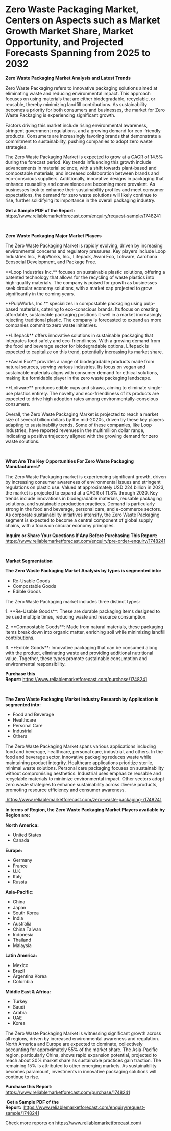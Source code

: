 <p><h1>Zero Waste Packaging Market, Centers on Aspects such as Market Growth Market Share, Market Opportunity, and Projected Forecasts Spanning from 2025 to 2032</h1></p><p><strong>Zero Waste Packaging Market Analysis and Latest Trends</strong></p>
<p><p>Zero Waste Packaging refers to innovative packaging solutions aimed at eliminating waste and reducing environmental impact. This approach focuses on using materials that are either biodegradable, recyclable, or reusable, thereby minimizing landfill contributions. As sustainability becomes a priority for both consumers and businesses, the market for Zero Waste Packaging is experiencing significant growth. </p><p>Factors driving this market include rising environmental awareness, stringent government regulations, and a growing demand for eco-friendly products. Consumers are increasingly favoring brands that demonstrate a commitment to sustainability, pushing companies to adopt zero waste strategies. </p><p>The Zero Waste Packaging Market is expected to grow at a CAGR of 14.5% during the forecast period. Key trends influencing this growth include advancements in material science, with a shift towards plant-based and compostable materials, and increased collaboration between brands and eco-conscious suppliers. Additionally, innovative designs in packaging that enhance reusability and convenience are becoming more prevalent. As businesses look to enhance their sustainability profiles and meet consumer expectations, the demand for zero waste solutions will likely continue to rise, further solidifying its importance in the overall packaging industry.</p></p>
<p><strong>Get a Sample PDF of the Report:&nbsp;</strong> <a href="https://www.reliablemarketforecast.com/enquiry/request-sample/1748241?utm_campaign=3503&utm_medium=2&utm_source=Github&utm_content=ia&utm_term=01042025&utm_id=zero-waste-packaging">https://www.reliablemarketforecast.com/enquiry/request-sample/1748241</a></p>
<p>&nbsp;</p>
<p><strong>Zero Waste Packaging Major Market Players</strong></p>
<p><p>The Zero Waste Packaging Market is rapidly evolving, driven by increasing environmental concerns and regulatory pressures. Key players include Loop Industries Inc., PulpWorks, Inc., Lifepack, Avani Eco, Loliware, Aarohana Ecosocial Development, and Package Free.</p><p>**Loop Industries Inc.** focuses on sustainable plastic solutions, offering a patented technology that allows for the recycling of waste plastics into high-quality materials. The company is poised for growth as businesses seek circular economy solutions, with a market cap projected to grow significantly in the coming years.</p><p>**PulpWorks, Inc.** specializes in compostable packaging using pulp-based materials, catering to eco-conscious brands. Its focus on creating affordable, sustainable packaging positions it well in a market increasingly rejecting traditional plastic. The company is forecasted to expand as more companies commit to zero waste initiatives.</p><p>**Lifepack** offers innovative solutions in sustainable packaging that integrates food safety and eco-friendliness. With a growing demand from the food and beverage sector for biodegradable options, Lifepack is expected to capitalize on this trend, potentially increasing its market share.</p><p>**Avani Eco** provides a range of biodegradable products made from natural sources, serving various industries. Its focus on vegan and sustainable materials aligns with consumer demand for ethical solutions, making it a formidable player in the zero waste packaging landscape.</p><p>**Loliware** produces edible cups and straws, aiming to eliminate single-use plastics entirely. The novelty and eco-friendliness of its products are expected to drive high adoption rates among environmentally-conscious consumers.</p><p>Overall, the Zero Waste Packaging Market is projected to reach a market size of several billion dollars by the mid-2020s, driven by these key players adapting to sustainability trends. Some of these companies, like Loop Industries, have reported revenues in the multimillion dollar range, indicating a positive trajectory aligned with the growing demand for zero waste solutions.</p></p>
<p>&nbsp;</p>
<p><strong>What Are The Key Opportunities For Zero Waste Packaging Manufacturers?</strong></p>
<p><p>The Zero Waste Packaging market is experiencing significant growth, driven by increasing consumer awareness of environmental issues and stringent regulations on plastic use. Valued at approximately USD 224 billion in 2023, the market is projected to expand at a CAGR of 11.8% through 2030. Key trends include innovations in biodegradable materials, reusable packaging solutions, and sustainable production practices. Demand is particularly strong in the food and beverage, personal care, and e-commerce sectors. As corporate sustainability initiatives intensify, the Zero Waste Packaging segment is expected to become a central component of global supply chains, with a focus on circular economy principles.</p></p>
<p><strong>Inquire or Share Your Questions If Any Before Purchasing This Report:</strong> <a href="https://www.reliablemarketforecast.com/enquiry/pre-order-enquiry/1748241?utm_campaign=3503&utm_medium=2&utm_source=Github&utm_content=ia&utm_term=01042025&utm_id=zero-waste-packaging">https://www.reliablemarketforecast.com/enquiry/pre-order-enquiry/1748241</a></p>
<p>&nbsp;</p>
<p><strong>Market Segmentation</strong></p>
<p><strong>The Zero Waste Packaging Market Analysis by types is segmented into:</strong></p>
<p><ul><li>Re-Usable Goods</li><li>Compostable Goods</li><li>Edible Goods</li></ul></p>
<p><p>The Zero Waste Packaging market includes three distinct types: </p><p>1. **Re-Usable Goods**: These are durable packaging items designed to be used multiple times, reducing waste and resource consumption.</p><p>2. **Compostable Goods**: Made from natural materials, these packaging items break down into organic matter, enriching soil while minimizing landfill contributions.</p><p>3. **Edible Goods**: Innovative packaging that can be consumed along with the product, eliminating waste and providing additional nutritional value. Together, these types promote sustainable consumption and environmental responsibility.</p></p>
<p><strong>Purchase this Report:&nbsp;</strong><a href="https://www.reliablemarketforecast.com/purchase/1748241?utm_campaign=3503&utm_medium=2&utm_source=Github&utm_content=ia&utm_term=01042025&utm_id=zero-waste-packaging">https://www.reliablemarketforecast.com/purchase/1748241</a></p>
<p>&nbsp;</p>
<p><strong>The Zero Waste Packaging Market Industry Research by Application is segmented into:</strong></p>
<p><ul><li>Food and Beverage</li><li>Healthcare</li><li>Personal Care</li><li>Industrial</li><li>Others</li></ul></p>
<p><p>The Zero Waste Packaging Market spans various applications including food and beverage, healthcare, personal care, industrial, and others. In the food and beverage sector, innovative packaging reduces waste while maintaining product integrity. Healthcare applications prioritize sterile, minimal waste solutions. Personal care packaging focuses on sustainability without compromising aesthetics. Industrial uses emphasize reusable and recyclable materials to minimize environmental impact. Other sectors adopt zero waste strategies to enhance sustainability across diverse products, promoting resource efficiency and consumer awareness.</p></p>
<p><a href="https://www.reliablemarketforecast.com/zero-waste-packaging-r1748241?utm_campaign=3503&utm_medium=2&utm_source=Github&utm_content=ia&utm_term=01042025&utm_id=zero-waste-packaging">&nbsp;https://www.reliablemarketforecast.com/zero-waste-packaging-r1748241</a></p>
<p><strong>In terms of Region, the Zero Waste Packaging Market Players available by Region are:</strong></p>
<p>
    <p> <strong> North America: </strong>
        <ul>
            <li>United States</li>
            <li>Canada</li>
        </ul>
        </p> 
    <p> <strong> Europe: </strong>
        <ul>
            <li>Germany</li>
            <li>France</li>
            <li>U.K.</li>
            <li>Italy</li>
            <li>Russia</li>
        </ul>
        </p> 
    <p> <strong> Asia-Pacific: </strong>
        <ul>
            <li>China</li>
            <li>Japan</li>
            <li>South Korea</li>
            <li>India</li>
            <li>Australia</li>
            <li>China Taiwan</li>
            <li>Indonesia</li>
            <li>Thailand</li>
            <li>Malaysia</li>
        </ul>
        </p> 
    <p> <strong> Latin America: </strong>
        <ul>
            <li>Mexico</li>
            <li>Brazil</li>
            <li>Argentina Korea</li>
            <li>Colombia</li>
        </ul>
        </p> 
    <p> <strong> Middle East & Africa: </strong>
        <ul>
            <li>Turkey</li>
            <li>Saudi</li>
            <li>Arabia</li>
            <li>UAE</li>
            <li>Korea</li>
        </ul>
    </p>
    </p>
<p><p>The Zero Waste Packaging Market is witnessing significant growth across all regions, driven by increased environmental awareness and regulation. North America and Europe are expected to dominate, collectively accounting for approximately 55% of the market share. The Asia-Pacific region, particularly China, shows rapid expansion potential, projected to reach about 30% market share as sustainable practices gain traction. The remaining 15% is attributed to other emerging markets. As sustainability becomes paramount, investments in innovative packaging solutions will continue to rise.</p></p>
<p><strong>Purchase this Report: </strong><a href="https://www.reliablemarketforecast.com/purchase/1748241?utm_campaign=3503&utm_medium=2&utm_source=Github&utm_content=ia&utm_term=01042025&utm_id=zero-waste-packaging">https://www.reliablemarketforecast.com/purchase/1748241</a></p>
<p>&nbsp;<strong>Get a Sample PDF of the Report:&nbsp;&nbsp;</strong><a href="https://www.reliablemarketforecast.com/enquiry/request-sample/1748241?utm_campaign=3503&utm_medium=2&utm_source=Github&utm_content=ia&utm_term=01042025&utm_id=zero-waste-packaging">https://www.reliablemarketforecast.com/enquiry/request-sample/1748241</a></p>
<p><strong></strong></p>
<p>Check more reports on <a href="https://www.reliablemarketforecast.com/?utm_campaign=3503&utm_medium=2&utm_source=Github&utm_content=ia&utm_term=01042025&utm_id=zero-waste-packaging">https://www.reliablemarketforecast.com/</a></p>
